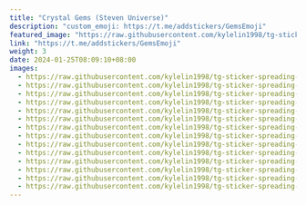 ```yaml
---
title: "Crystal Gems (Steven Universe)"
description: "custom_emoji: https://t.me/addstickers/GemsEmoji"
featured_image: "https://raw.githubusercontent.com/kylelin1998/tg-sticker-spreading-worldwide-images/main/img/b1f3e6ab-96af-4b23-9c39-9ff4a995a7f9.jpg"
link: "https://t.me/addstickers/GemsEmoji"
weight: 3
date: 2024-01-25T08:09:10+08:00
images:
  - https://raw.githubusercontent.com/kylelin1998/tg-sticker-spreading-worldwide-images/main/img/b1f3e6ab-96af-4b23-9c39-9ff4a995a7f9.jpg
  - https://raw.githubusercontent.com/kylelin1998/tg-sticker-spreading-worldwide-images/main/img/fc6ff363-a407-459a-a4cf-562a87466c46.jpg
  - https://raw.githubusercontent.com/kylelin1998/tg-sticker-spreading-worldwide-images/main/img/fdb34b1b-313f-4415-aa45-fd2823cc2df4.jpg
  - https://raw.githubusercontent.com/kylelin1998/tg-sticker-spreading-worldwide-images/main/img/cff84b7f-4a5d-4ba8-9129-2cdb085666c0.jpg
  - https://raw.githubusercontent.com/kylelin1998/tg-sticker-spreading-worldwide-images/main/img/1b7b0baa-53d9-4a7c-afe2-2645b30b7ca1.jpg
  - https://raw.githubusercontent.com/kylelin1998/tg-sticker-spreading-worldwide-images/main/img/e19f424e-413a-490a-984e-9de6e21c2c1c.jpg
  - https://raw.githubusercontent.com/kylelin1998/tg-sticker-spreading-worldwide-images/main/img/dcab0d8d-fd41-46e8-b877-bd7b75e6e24e.jpg
  - https://raw.githubusercontent.com/kylelin1998/tg-sticker-spreading-worldwide-images/main/img/521cf03e-e2f9-4162-8a4e-03a513621997.jpg
  - https://raw.githubusercontent.com/kylelin1998/tg-sticker-spreading-worldwide-images/main/img/b5f3e9d7-7f87-4fde-8453-522803b22098.jpg
  - https://raw.githubusercontent.com/kylelin1998/tg-sticker-spreading-worldwide-images/main/img/07645509-00dd-4ea3-b445-8818345a6839.jpg
  - https://raw.githubusercontent.com/kylelin1998/tg-sticker-spreading-worldwide-images/main/img/d2800d47-f76c-4592-90e6-18cb510d47bc.jpg
  - https://raw.githubusercontent.com/kylelin1998/tg-sticker-spreading-worldwide-images/main/img/17ad3394-a993-49d4-a805-85487266b0db.jpg
  - https://raw.githubusercontent.com/kylelin1998/tg-sticker-spreading-worldwide-images/main/img/56fb2aa3-ef87-4e9f-88f9-5c09c7e405bc.jpg
  - https://raw.githubusercontent.com/kylelin1998/tg-sticker-spreading-worldwide-images/main/img/2c9e3c89-35f4-4a9d-945e-654676a61c05.jpg
---
```

